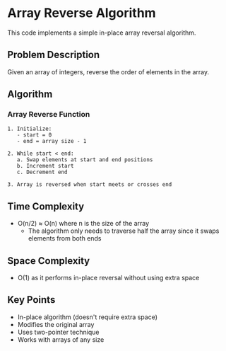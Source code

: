 # Array Reverse Algorithm

This code implements a simple in-place array reversal algorithm.

## Problem Description
Given an array of integers, reverse the order of elements in the array.

## Algorithm

### Array Reverse Function
```pseudocode
1. Initialize:
   - start = 0
   - end = array size - 1

2. While start < end:
   a. Swap elements at start and end positions
   b. Increment start
   c. Decrement end

3. Array is reversed when start meets or crosses end
```

## Time Complexity
- O(n/2) ≈ O(n) where n is the size of the array
  - The algorithm only needs to traverse half the array since it swaps elements from both ends

## Space Complexity
- O(1) as it performs in-place reversal without using extra space

## Key Points
- In-place algorithm (doesn't require extra space)
- Modifies the original array
- Uses two-pointer technique
- Works with arrays of any size

